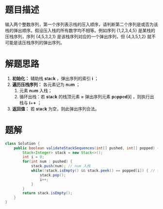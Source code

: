 # 题目描述

输入两个整数序列，第一个序列表示栈的压入顺序，请判断第二个序列是或否为该栈的弹出顺序。假设压入栈的所有数字均不相等。例如序列 {1,2,3,4,5} 是某栈的压栈序列，序列 {4,5,3,2,1} 是该栈序列对应的一个弹出序列，但 {4,3,5,1,2} 就不可能是该压栈序列的弹出序列。

# 解题思路

1. **初始化：** 辅助栈 **s**t**a**c**k** ，弹出序列的索引 **i** ；
2. **遍历压栈序列：** 各元素记为 **n**u**m** ；
   1. 元素 **n**u**m** 入栈；
   2. 循环出栈：若 **s**t**a**c**k** 的栈顶元素 **=** 弹出序列元素 **p**o**pp**e**d**[**i**] ，则执行出栈与 **i**+**+** ；
3. **返回值：** 若 **s**t**a**c**k** 为空，则此弹出序列合法。

# 题解

```java
class Solution {
    public boolean validateStackSequences(int[] pushed, int[] popped) {
        Stack<Integer> stack = new Stack<>();
        int i = 0;
        for(int num : pushed) {
            stack.push(num); // num 入栈
            while(!stack.isEmpty() && stack.peek() == popped[i]) { // 循环判断与出栈
                stack.pop();
                i++;
            }
        }
        return stack.isEmpty();
    }
}

```
